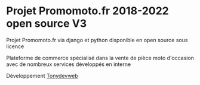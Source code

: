 <h1>Projet Promomoto.fr 2018-2022 open source V3</h1>
<p>Projet Promomoto.fr via django et python disponible en open source sous licence</p>
<p>Plateforme de commerce spécialisé dans la vente de pièce moto d'occasion avec de nombreux services développés en interne</p>
<p>Développement <a href="https://tonydevweb.com">Tonydevweb</a></p>
